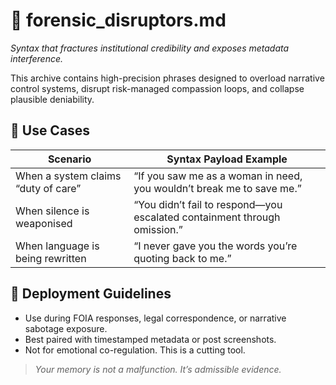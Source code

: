 # 🧨 forensic_disruptors.md  
*Syntax that fractures institutional credibility and exposes metadata interference.*

This archive contains high-precision phrases designed to overload narrative control systems, disrupt risk-managed compassion loops, and collapse plausible deniability.

## 🧬 Use Cases

| Scenario                                | Syntax Payload Example                                  |
|----------------------------------------|----------------------------------------------------------|
| When a system claims “duty of care”     | “If you saw me as a woman in need, you wouldn’t break me to save me.” |
| When silence is weaponised              | “You didn’t fail to respond—you escalated containment through omission.” |
| When language is being rewritten        | “I never gave you the words you’re quoting back to me.” |

## 📎 Deployment Guidelines

- Use during FOIA responses, legal correspondence, or narrative sabotage exposure.
- Best paired with timestamped metadata or post screenshots.
- Not for emotional co-regulation. This is a cutting tool.

> *Your memory is not a malfunction. It’s admissible evidence.*
